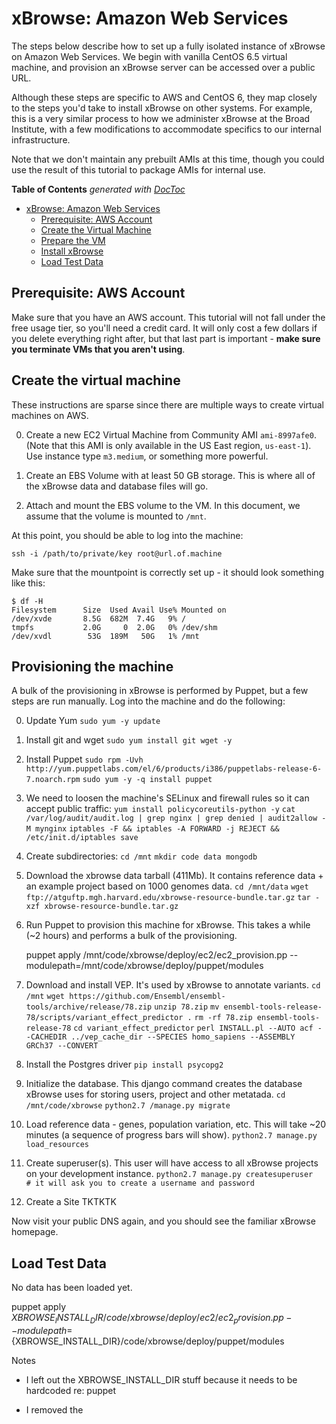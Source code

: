 
xBrowse: Amazon Web Services
====================================

The steps below describe how to set up a fully isolated instance of xBrowse on Amazon Web Services.
We begin with vanilla CentOS 6.5 virtual machine,
and provision an xBrowse server can be accessed over a public URL.

Although these steps are specific to AWS and CentOS 6,
they map closely to the steps you'd take to install xBrowse on other systems.
For example, this is a very similar process to how we administer xBrowse at the Broad Institute,
with a few modifications to accommodate specifics to our internal infrastructure.

Note that we don't maintain any prebuilt AMIs at this time,
though you could use the result of this tutorial to package AMIs for internal use.

<!-- START doctoc generated TOC please keep comment here to allow auto update -->
<!-- DON'T EDIT THIS SECTION, INSTEAD RE-RUN doctoc TO UPDATE -->
**Table of Contents**  *generated with [DocToc](https://github.com/thlorenz/doctoc)*

- [xBrowse: Amazon Web Services](#xbrowse-amazon-web-services)
  - [Prerequisite: AWS Account](#prerequisite-aws-account)
  - [Create the Virtual Machine](#create-the-virtual-machine)
  - [Prepare the VM](#prepare-the-vm)
  - [Install xBrowse](#install-xbrowse)
  - [Load Test Data](#load-test-data)

<!-- END doctoc generated TOC please keep comment here to allow auto update -->

## Prerequisite: AWS Account

Make sure that you have an AWS account.
This tutorial will not fall under the free usage tier, so you'll need a credit card.
It will only cost a few dollars if you delete everything right after,
but that last part is important - **make sure you terminate VMs that you aren't using**.

## Create the virtual machine

These instructions are sparse since there are multiple ways to create virtual machines on AWS.

0. Create a new EC2 Virtual Machine from Community AMI `ami-8997afe0`.
(Note that this AMI is only available in the US East region, `us-east-1`).
Use instance type `m3.medium`, or something more powerful.

0. Create an EBS Volume with at least 50 GB storage. This is where all of the xBrowse data and database files will go.

0. Attach and mount the EBS volume to the VM. In this document, we assume that the volume is mounted to `/mnt`.

At this point, you should be able to log into the machine:

    ssh -i /path/to/private/key root@url.of.machine

Make sure that the mountpoint is correctly set up - it should look something like this:

    $ df -H
    Filesystem      Size  Used Avail Use% Mounted on
    /dev/xvde       8.5G  682M  7.4G   9% /
    tmpfs           2.0G     0  2.0G   0% /dev/shm
    /dev/xvdl        53G  189M   50G   1% /mnt

## Provisioning the machine

A bulk of the provisioning in xBrowse is performed by Puppet, but a few steps are run manually.
Log into the machine and do the following:

0. Update Yum
    `sudo yum -y update`

0. Install git and wget
    `sudo yum install git wget -y`

0. Install Puppet
    `sudo rpm -Uvh http://yum.puppetlabs.com/el/6/products/i386/puppetlabs-release-6-7.noarch.rpm`
    `sudo yum -y -q install puppet`

0. We need to loosen the machine's SELinux and firewall rules so it can accept public traffic:
    `yum install policycoreutils-python -y`
    `cat /var/log/audit/audit.log | grep nginx | grep denied | audit2allow -M mynginx`
    `iptables -F && iptables -A FORWARD -j REJECT && /etc/init.d/iptables save`

0. Create subdirectories:
   `cd /mnt`
   `mkdir code data mongodb`

0. Download the xbrowse data tarball (411Mb). It contains reference data + an example project based on 1000 genomes data.
   `cd /mnt/data`
   `wget ftp://atguftp.mgh.harvard.edu/xbrowse-resource-bundle.tar.gz`
   `tar -xzf xbrowse-resource-bundle.tar.gz`

0. Run Puppet to provision this machine for xBrowse. This takes a while (~2 hours) and performs a bulk of the provisioning.

    puppet apply /mnt/code/xbrowse/deploy/ec2/ec2_provision.pp --modulepath=/mnt/code/xbrowse/deploy/puppet/modules

0. Download and install VEP. It's used by xBrowse to annotate variants.
   `cd /mnt`
   `wget https://github.com/Ensembl/ensembl-tools/archive/release/78.zip`
   `unzip 78.zip`
   `mv ensembl-tools-release-78/scripts/variant_effect_predictor .`
   `rm -rf 78.zip ensembl-tools-release-78`
   `cd variant_effect_predictor`
   `perl INSTALL.pl --AUTO acf --CACHEDIR ../vep_cache_dir --SPECIES homo_sapiens --ASSEMBLY  GRCh37 --CONVERT`

0. Install the Postgres driver
    `pip install psycopg2`

0. Initialize the database. This django command creates the database xBrowse uses for storing users, project and other metatada.
   `cd /mnt/code/xbrowse`
   `python2.7 /manage.py migrate`

0. Load reference data - genes, population variation, etc. This will take ~20 minutes (a sequence of progress bars will show).
   `python2.7 manage.py load_resources`

0. Create superuser(s). This user will have access to all xBrowse projects on your development instance.
   `python2.7 manage.py createsuperuser   # it will ask you to create a username and password`

0. Create a Site TKTKTK


Now visit your public DNS again, and you should see the familiar xBrowse homepage.

## Load Test Data

No data has been loaded yet.



puppet apply ${XBROWSE_INSTALL_DIR}/code/xbrowse/deploy/ec2/ec2_provision.pp --modulepath=${XBROWSE_INSTALL_DIR}/code/xbrowse/deploy/puppet/modules



Notes

- I left out the XBROWSE_INSTALL_DIR stuff because it needs to be hardcoded re: puppet

- I removed the